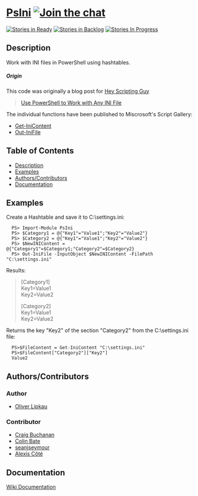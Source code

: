 # [PsIni](http://lipkau.github.io/PsIni/) [![Join the chat](https://badges.gitter.im/Join%20Chat.svg)](https://gitter.im/lipkau/PsIni?utm_source=badge&utm_medium=badge&utm_campaign=pr-badge&utm_content=badge)

[![Stories in Ready](https://badge.waffle.io/lipkau/PsIni.png?label=backlog&title=Backlog)](https://waffle.io/lipkau/PsIni) [![Stories in Backlog](https://badge.waffle.io/lipkau/PsIni.png?label=ready&title=Ready)](https://waffle.io/lipkau/PsIni) [![Stories In Progress](https://badge.waffle.io/lipkau/PsIni.png?label=in%20progress&title=In%20Progress)](https://waffle.io/lipkau/PsIni)

## Description

Work with INI files in PowerShell using hashtables.

##### Origin

This code was originally a blog post for [Hey Scripting Guy](http://blogs.technet.com/b/heyscriptingguy)
> [Use PowerShell to Work with Any INI File](http://blogs.technet.com/b/heyscriptingguy/archive/2011/08/20/use-powershell-to-work-with-any-ini-file.aspx)

The individual functions have been published to Miscrosoft's Script Gallery:
* [Get-IniContent](http://gallery.technet.microsoft.com/ea40c1ef-c856-434b-b8fb-ebd7a76e8d91)
* [Out-IniFile](http://gallery.technet.microsoft.com/scriptcenter/7d7c867f-026e-4620-bf32-eca99b4e42f4)

## Table of Contents

* [Description](#description)
* [Examples](#examples)
* [Authors/Contributors](#authorscontributors)
* [Documentation](#documentation)


## Examples

Create a Hashtable and save it to C:\settings.ini:

      PS> Import-Module PsIni
      PS> $Category1 = @{"Key1"="Value1";"Key2"="Value2"}
      PS> $Category2 = @{"Key1"="Value1";"Key2"="Value2"}
      PS> $NewINIContent = @{"Category1"=$Category1;"Category2"=$Category2}
      PS> Out-IniFile -InputObject $NewINIContent -FilePath "C:\settings.ini"

Results:

> [Category1]  
> Key1=Value1  
> Key2=Value2  
>   
> [Category2]  
> Key1=Value1  
> Key2=Value2  
 
Returns the key "Key2" of the section "Category2" from the C:\settings.ini file:

      PS>$FileContent = Get-IniContent "C:\settings.ini"
      PS>$FileContent["Category2"]["Key2"]
      Value2

## Authors/Contributors

### Author

 - [Oliver Lipkau](https://github.com/lipkau)

### Contributor

 - [Craig Buchanan](https://github.com/craibuc)  
 - [Colin Bate](https://github.com/colinbate)  
 - [seanjseymour](https://github.com/seanjseymour)  
 - [Alexis Côté](https://github.com/popojargo)  

## Documentation

 [Wiki Documentation](https://github.com/lipkau/PsIni/wiki/)
